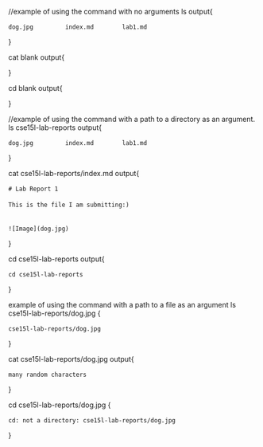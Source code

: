 //example of using the command with no arguments
ls
output{
     
    dog.jpg         index.md        lab1.md
}

cat
blank output{
  
}

cd
blank output{
  
}



//example of using the command with a path to a directory as an argument.
ls cse15l-lab-reports
output{
    
    dog.jpg         index.md        lab1.md
}

cat cse15l-lab-reports/index.md
output{
    
    # Lab Report 1

    This is the file I am submitting:)


    ![Image](dog.jpg)
}

cd cse15l-lab-reports
output{

    cd cse15l-lab-reports
}





example of using the command with a path to a file as an argument
ls cse15l-lab-reports/dog.jpg
{

    cse15l-lab-reports/dog.jpg
}


cat cse15l-lab-reports/dog.jpg
output{

    many random characters
}


cd cse15l-lab-reports/dog.jpg 
{
      
    cd: not a directory: cse15l-lab-reports/dog.jpg
}





